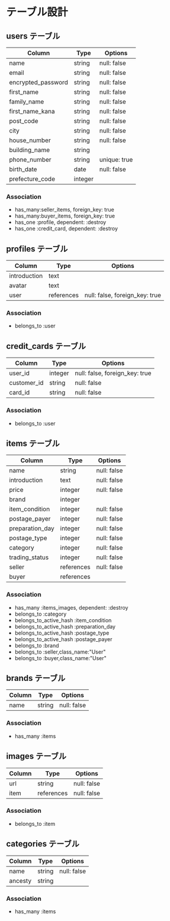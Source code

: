 # テーブル設計

## users テーブル

| Column              | Type     | Options      |
| ------------------- | -------- | ------------ |
| name                | string   | null: false  | 
| email               | string   | null: false  |
| encrypted_password  | string   | null: false  |
| first_name          | string   | null: false  |
| family_name         | string   | null: false  |
| first_name_kana     | string   | null: false  |
| post_code           | string   | null: false  |
| city                | string   | null: false  |
| house_number        | string   | null: false  |
| building_name       | string   |              |
| phone_number        | string   | unique: true |
| birth_date          | date     | null: false  |
| prefecture_code     | integer  |              |

### Association

* has_many:seller_items, foreign_key: true
* has_many:buyer_items, foreign_key: true
* has_one :profile, dependent: :destroy
* has_one :credit_card, dependent: :destroy

## profiles テーブル

| Column         | Type       | Options                        |
| -------------- | ---------- | ------------------------------ |
| introduction   | text       |                                |
| avatar         | text       |                                |
| user           | references | null: false, foreign_key: true |

### Association

* belongs_to :user

## credit_cards テーブル

| Column      | Type       | Options                         |
| ----------- | ---------- | ------------------------------- |
| user_id     | integer    | null: false, foreign_key: true  |
| customer_id | string     | null: false                     |
| card_id     | string     | null: false                     |   

### Association

* belongs_to :user

## items テーブル

| Column          | Type         | Options                 |
| --------------- | ------------ | ----------------------- |
| name            | string       | null: false             |
| introduction    | text         | null: false             |
| price           | integer      | null: false             |
| brand           | integer      |                         |
| item_condition  | integer      | null: false             |
| postage_payer   | integer      | null: false             |
| preparation_day | integer      | null: false             |
| postage_type    | integer      | null: false             |
| category        | integer      | null: false             |
| trading_status  | integer      | null: false             |
| seller          | references   | null: false             |
| buyer           | references   |                         |

### Association

* has_many :items_images, dependent: :destroy
* belongs_to :category
* belongs_to_active_hash :item_condition
* belongs_to_active_hash :preparation_day
* belongs_to_active_hash :postage_type
* belongs_to_active_hash :postage_payer
* belongs_to :brand
* belongs_to :seller,class_name:"User"
* belongs_to :buyer,class_name:"User"

## brands テーブル

| Column          | Type            | Options           |
| --------------- | --------------- | ----------------- |
| name            | string          | null: false       |

### Association 

* has_many :items

## images テーブル

| Column          | Type             | Options           |
| --------------- | ---------------- | ----------------- |
| url             | string           | null: false       |
| item            | references       | null: false       |

### Association

* belongs_to :item

## categories テーブル

| Column           | Type            | Options            |
| ---------------- | --------------- | ------------------ |
| name             | string          | null: false        |
| ancesty          | string          |                    |

### Association

* has_many :items